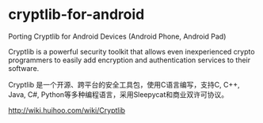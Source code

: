 cryptlib-for-android
====================

Porting Cryptlib for Android Devices (Android Phone, Android Pad)

Cryptlib is a powerful security toolkit that allows even inexperienced crypto programmers to easily add encryption and authentication services to their software.

Cryptlib 是一个开源、跨平台的安全工具包，使用C语言编写，支持C, C++, Java, C#, Python等多种编程语言，采用Sleepycat和商业双许可协议。

http://wiki.huihoo.com/wiki/Cryptlib